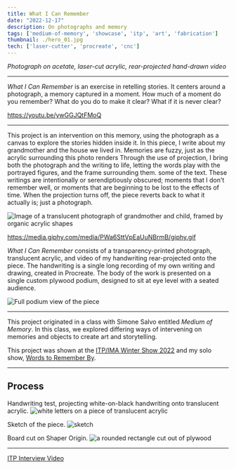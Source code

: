 ```yaml
---
title: What I Can Remember
date: "2022-12-17"
description: On photographs and memory
tags: ['medium-of-memory', 'showcase', 'itp', 'art', 'fabrication']
thumbnail: ./hero_01.jpg
tech: ['laser-cutter', 'procreate', 'cnc']
---
```

*Photograph on acetate, laser-cut acrylic, rear-projected hand-drawn video*

---

*What I Can Remember* is an exercise in retelling stories. It centers around a photograph, a memory captured in a moment. How much of a moment do you remember? What do you do to make it clear? What if it is never clear?

https://youtu.be/ywGGJQtFMoQ 

---

This project is an intervention on this memory, using the photograph as a canvas to explore the stories hidden inside it. In this piece, I write about my grandmother and the house we lived in. Memories are fuzzy, just as the acrylic surrounding this photo renders Through the use of projection, I bring both the photograph and the writing to life, letting the words play with the portrayed figures, and the frame surrounding them. some of the text. These writings are intentionally or serendiptiously obscured; moments that I don't remember well, or moments that are beginning to be lost to the effects of time. When the projection turns off, the piece reverts back to what it actually is; just a photograph.

![Image of a translucent photograph of grandmother and child, framed by organic acrylic shapes](./lit_image.jpg)

https://media.giphy.com/media/PWa6SttVpEaUuNBrmB/giphy.gif

*What I Can Remember* consists of a transparency-printed photograph, translucent acrylic, and video of my handwriting rear-projected onto the piece. The handwriting is a single long recording of my own writing and drawing, created in Procreate. The body of the work is presented on a single custom plywood podium, designed to sit at eye level with a seated audience.

![Full podium view of the piece](./full.jpg)

---

This project originated in a class with Simone Salvo entitled *Medium of Memory*. In this class, we explored differing ways of intervening on memories and objects to create art and storytelling. 

This project was shown at the [ITP/IMA Winter Show 2022](https://itp.nyu.edu/shows/winter2022/projects/) and my solo show, [Words to Remember By](https://leiac.me/content/2024/2024-01-01_Words-to-Remember-By/).

---
## Process 
Handwriting test, projecting white-on-black handwriting onto translucent acrylic. 
![white letters on a piece of translucent acrylic](./handwriting.jpg)

Sketch of the piece. 
![sketch](./sketch.jpg)

Board cut on Shaper Origin. 
![a rounded rectangle cut out of plywood](./cut.jpg)


---
[ITP Interview Video](https://vimeo.com/813251002)

